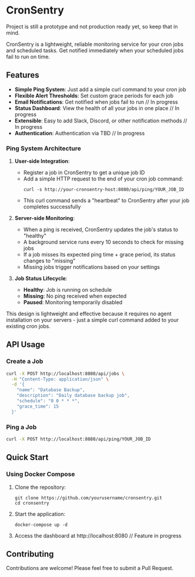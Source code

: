 # CronSentry

Project is still a prototype and not production ready yet, so keep that in mind.

CronSentry is a lightweight, reliable monitoring service for your cron jobs and scheduled tasks. Get notified immediately when your scheduled jobs fail to run on time.

## Features

- **Simple Ping System**: Just add a simple curl command to your cron job
- **Flexible Alert Thresholds**: Set custom grace periods for each job
- **Email Notifications**: Get notified when jobs fail to run // In progress
- **Status Dashboard**: View the health of all your jobs in one place // In progress
- **Extensible**: Easy to add Slack, Discord, or other notification methods // In progress
- **Authentication**: Authentication via TBD // In progress

### Ping System Architecture

1. **User-side Integration**:
   - Register a job in CronSentry to get a unique job ID
   - Add a simple HTTP request to the end of your cron job command:
     ```
     curl -s http://your-cronsentry-host:8080/api/ping/YOUR_JOB_ID
     ```
   - This curl command sends a "heartbeat" to CronSentry after your job completes successfully

2. **Server-side Monitoring**:
   - When a ping is received, CronSentry updates the job's status to "healthy"
   - A background service runs every 10 seconds to check for missing jobs
   - If a job misses its expected ping time + grace period, its status changes to "missing"
   - Missing jobs trigger notifications based on your settings

3. **Job Status Lifecycle**:
   - **Healthy**: Job is running on schedule
   - **Missing**: No ping received when expected
   - **Paused**: Monitoring temporarily disabled

This design is lightweight and effective because it requires no agent installation on your servers - just a simple curl command added to your existing cron jobs.

## API Usage

### Create a Job

```bash
curl -X POST http://localhost:8080/api/jobs \
  -H "Content-Type: application/json" \
  -d '{
    "name": "Database Backup",
    "description": "Daily database backup job",
    "schedule": "0 0 * * *",
    "grace_time": 15
  }'
```

### Ping a Job

```bash
curl -X POST http://localhost:8080/api/ping/YOUR_JOB_ID
```

## Quick Start

### Using Docker Compose

1. Clone the repository:
   ```
   git clone https://github.com/yourusername/cronsentry.git
   cd cronsentry
   ```

2. Start the application:
   ```
   docker-compose up -d
   ```

3. Access the dashboard at http://localhost:8080 // Feature in progress

## Contributing

Contributions are welcome! Please feel free to submit a Pull Request.

